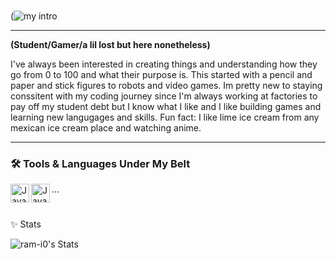 ### 

(![my intro](https://github.com/Ram-i0/Ram-i0/assets/75536154/8e844458-4569-4d13-bd43-731f41a268c8)



 ---

**(Student/Gamer/a lil lost but here nonetheless)**

I've always been interested in creating things and understanding how they go from 0 to 100 and what their purpose is. This started with a pencil and paper and stick figures to robots and video games. Im pretty new to staying conssitent with my coding journey since I'm always working at factories to pay off my student debt but I know what I like and I like building games and learning new langugages and skills. Fun fact: I like lime ice cream from any mexican ice cream place and watching anime.

---

### 🛠️ Tools & Languages Under My Belt
<img align="left" alt="Java" width="30px" style="paddding-right:10px;" src="https://cdn.jsdelivr.net/gh/devicons/devicon@latest/icons/python/python-original.svg" />
<img align="left" alt="Java" width="30px" style="paddding-right:10px;" src="https://cdn.jsdelivr.net/gh/devicons/devicon@latest/icons/javascript/javascript-plain.svg" />

 ... 


#
✨ Stats 

![ram-i0's Stats](https://github-readme-stats.vercel.app/api?username=ram-i0&theme=gotham&show_icons=true&hide_border=true&count_private=false)
#
